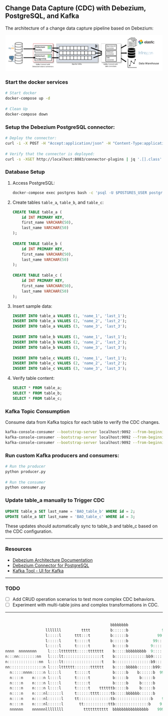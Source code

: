 ## Change Data Capture (CDC) with Debezium, PostgreSQL, and Kafka

The architecture of a change data capture pipeline based on Debezium:

![](./assets/debezium-architecture.png)

### Start the docker services

```bash
# Start docker
docker-compose up -d

# Clean Up
docker-compose down
```

### Setup the Debezium PostgreSQL connector:

```bash
# Deploy the connector:
curl -i -X POST -H "Accept:application/json" -H "Content-Type:application/json" http://localhost:8083/connectors/ -d @register-postgres.json

# Verify that the connector is deployed:
curl -s -XGET http://localhost:8083/connector-plugins | jq '.[].class'
```

### Database Setup

1. Access PostgreSQL:

   ```bash
   docker-compose exec postgres bash -c 'psql -U $POSTGRES_USER postgres'
   ```

2. Create tables `table_a`, `table_b`, and `table_c`:

   ```sql
   CREATE TABLE table_a (
       id INT PRIMARY KEY,
       first_name VARCHAR(50),
       last_name VARCHAR(50)
   );

   CREATE TABLE table_b (
       id INT PRIMARY KEY,
       first_name VARCHAR(50),
       last_name VARCHAR(50)
   );

   CREATE TABLE table_c (
       id INT PRIMARY KEY,
       first_name VARCHAR(50),
       last_name VARCHAR(50)
   );
   ```

3. Insert sample data:

   ```sql
   INSERT INTO table_a VALUES (1, 'name_1', 'last_1');
   INSERT INTO table_a VALUES (2, 'name_2', 'last_2');
   INSERT INTO table_a VALUES (3, 'name_3', 'last_3');

   INSERT INTO table_b VALUES (1, 'name_1', 'last_1');
   INSERT INTO table_b VALUES (2, 'name_2', 'last_2');
   INSERT INTO table_b VALUES (3, 'name_3', 'last_3');

   INSERT INTO table_c VALUES (1, 'name_1', 'last_1');
   INSERT INTO table_c VALUES (2, 'name_2', 'last_2');
   INSERT INTO table_c VALUES (3, 'name_3', 'last_3');
   ```

4. Verify table content:
   ```sql
   SELECT * FROM table_a;
   SELECT * FROM table_b;
   SELECT * FROM table_c;
   ```

### Kafka Topic Consumption

Consume data from Kafka topics for each table to verify the CDC changes.

```bash
kafka-console-consumer --bootstrap-server localhost:9092 --from-beginning --property print.key=false --topic dbserver1.public.table_a | jq
kafka-console-consumer --bootstrap-server localhost:9092 --from-beginning --property print.key=false --topic dbserver1.public.table_b | jq
kafka-console-consumer --bootstrap-server localhost:9092 --from-beginning --property print.key=false --topic dbserver1.public.table_c | jq
```

### Run custom Kafka producers and consumers:

```bash
# Run the producer
python producer.py

# Run the consumer
python consumer.py
```

### Update table_a manually to Trigger CDC

```sql
UPDATE table_a SET last_name = 'BAO_table_b' WHERE id = 2;
UPDATE table_a SET last_name = 'BAO_table_c' WHERE id = 3;
```

These updates should automatically sync to table_b and table_c based on the CDC configuration.

---

### Resources

- [Debezium Architecture Documentation](https://debezium.io/documentation/reference/3.0/architecture.html)
- [Debezium Connector for PostgreSQL](https://debezium.io/documentation/reference/stable/connectors/postgresql.html#debezium-postgresql-connector-kafka-signals-configuration-properties)
- [Kafka Tool - UI for Kafka](https://www.kafkatool.com/download.html)

---

### TODO

- [ ] Add CRUD operation scenarios to test more complex CDC behaviors.
- [ ] Experiment with multi-table joins and complex transformations in CDC.

---

```js

                                               bbbbbbbb
                  lllllll         tttt         b::::::b               999999999          999999999
                  l:::::l      ttt:::t         b::::::b             99:::::::::99      99:::::::::99
                  l:::::l      t:::::t         b::::::b           99:::::::::::::99  99:::::::::::::99
                  l:::::l      t:::::t          b:::::b          9::::::99999::::::99::::::99999::::::9
nnnn  nnnnnnnn     l::::lttttttt:::::ttttttt    b:::::bbbbbbbbb  9:::::9     9:::::99:::::9     9:::::9
n:::nn::::::::nn   l::::lt:::::::::::::::::t    b::::::::::::::bb9:::::9     9:::::99:::::9     9:::::9
n::::::::::::::nn  l::::lt:::::::::::::::::t    b::::::::::::::::b9:::::99999::::::9 9:::::99999::::::9
nn:::::::::::::::n l::::ltttttt:::::::tttttt    b:::::bbbbb:::::::b99::::::::::::::9  99::::::::::::::9
  n:::::nnnn:::::n l::::l      t:::::t          b:::::b    b::::::b  99999::::::::9     99999::::::::9
  n::::n    n::::n l::::l      t:::::t          b:::::b     b:::::b       9::::::9           9::::::9
  n::::n    n::::n l::::l      t:::::t          b:::::b     b:::::b      9::::::9           9::::::9
  n::::n    n::::n l::::l      t:::::t    ttttttb:::::b     b:::::b     9::::::9           9::::::9
  n::::n    n::::nl::::::l     t::::::tttt:::::tb:::::bbbbbb::::::b    9::::::9           9::::::9
  n::::n    n::::nl::::::l     tt::::::::::::::tb::::::::::::::::b    9::::::9           9::::::9
  n::::n    n::::nl::::::l       tt:::::::::::ttb:::::::::::::::b    9::::::9           9::::::9
  nnnnnn    nnnnnnllllllll         ttttttttttt  bbbbbbbbbbbbbbbb    99999999           99999999
```
